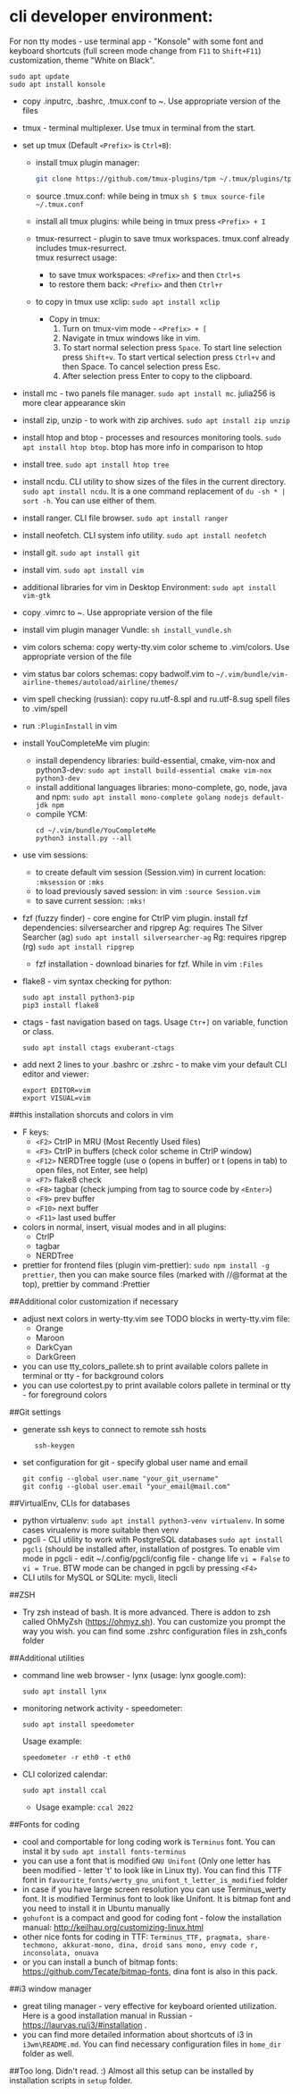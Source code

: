 # cli developer environment:

For non tty modes - use terminal app - "Konsole" with some font and keyboard shortcuts (full screen mode change from `F11` to `Shift+F11`) customization, theme "White on Black".

```
sudo apt update
sudo apt install konsole
```

- copy .inputrc, .bashrc, .tmux.conf to ~. Use appropriate version of the files
- tmux - terminal multiplexer. Use tmux in terminal from the start.
- set up tmux (Default `<Prefix>` is `Ctrl+B`):  
	- install tmux plugin manager:   
		```sh
		git clone https://github.com/tmux-plugins/tpm ~/.tmux/plugins/tpm
		```
	- source .tmux.conf: while being in tmux ```sh $ tmux source-file ~/.tmux.conf```
	- install all tmux plugins: while being in tmux press `<Prefix> + I`
	- tmux-resurrect - plugin to save tmux workspaces. tmux.conf already includes tmux-resurrect.  
		tmux resurrect usage:  
		- to save tmux workspaces:  `<Prefix>` and then `Ctrl+s`
		- to restore them back: `<Prefix>` and then `Ctrl+r`

	- to copy in tmux use xclip: `sudo apt install xclip`
		- Copy in tmux:  
		  1. Turn on tmux-vim mode - `<Prefix> + [`    
		  2. Navigate in tmux windows like in vim.   
		  3. To start normal selection press `Space`. To start line selection press `Shift+v`. To start vertical selection press `Ctrl+v` and then Space. To cancel selection press Esc.  
		  4. After selection press Enter to copy to the clipboard. 

- install mc - two panels file manager. `sudo apt install mc`. julia256 is more clear appearance skin
- install zip, unzip - to work with zip archives. `sudo apt install zip unzip`
- install htop and btop - processes and resources monitoring tools. `sudo apt install htop btop`. btop has more info in comparison to htop
- install tree. `sudo apt install htop tree` 
- install ncdu. CLI utility to show sizes of the files in the current directory. `sudo apt install ncdu`. It is a one command replacement of `du -sh * | sort -h`. You can use either of them.
- install ranger. CLI file browser. `sudo apt install ranger` 
- install neofetch. CLI system info utility.  `sudo apt install neofetch` 
- install git. `sudo apt install git` 
- install vim. `sudo apt install vim` 
- additional libraries for vim in Desktop Environment: `sudo apt install vim-gtk`
- copy .vimrc to ~. Use appropriate version of the file
- install vim plugin manager Vundle: `sh install_vundle.sh`
- vim colors schema: copy werty-tty.vim color scheme to .vim/colors. Use appropriate version of the file
- vim status bar colors schemas: copy badwolf.vim to
  `~/.vim/bundle/vim-airline-themes/autoload/airline/themes/`
- vim spell checking (russian): copy ru.utf-8.spl and ru.utf-8.sug spell files to .vim/spell
- run `:PluginInstall` in vim
- install YouCompleteMe vim plugin:
     - install dependency libraries: build-essential, cmake, vim-nox and python3-dev:
       `sudo apt install build-essential cmake vim-nox python3-dev`
     - install additional languages libraries: mono-complete, go, node, java and npm:
       `sudo apt install mono-complete golang nodejs default-jdk npm`
     - compile YCM:
          ```
          cd ~/.vim/bundle/YouCompleteMe
          python3 install.py --all
          ```
- use vim sessions:
     - to create default vim session (Session.vim) in current location: `:mksession` or `:mks`
     - to load previously saved session: in vim `:source Session.vim`
     - to save current session: `:mks!`

- fzf (fuzzy finder) - core engine for CtrlP vim plugin.
  install fzf dependencies: silversearcher and ripgrep
  Ag: requires The Silver Searcher (ag)
  `sudo apt install silversearcher-ag`
  Rg: requires ripgrep (rg)
  `sudo apt install ripgrep`

	- fzf installation - download binaries for fzf. While in vim `:Files`

- flake8 - vim syntax checking for python:
     ```
     sudo apt install python3-pip
     pip3 install flake8
     ```
- ctags - fast navigation based on tags. Usage `Ctr+]` on variable, function or class.
     ```
     sudo apt install ctags exuberant-ctags
     ```
- add next 2 lines to your .bashrc or .zshrc - to make vim your default CLI editor and viewer:
	```
	export EDITOR=vim
	export VISUAL=vim
	```

##this installation shorcuts and colors in vim
- F keys:
     - `<F2>` CtrlP in MRU (Most Recently Used files)
     - `<F3>` CtrlP in buffers (check color scheme in CtrlP window)
     - `<F12>` NERDTree toggle (use o (opens in buffer) or t (opens in tab)
       to open files, not Enter, see help)
     - `<F7>` flake8 check
     - `<F8>` tagbar (check jumping from tag to source code by `<Enter>`)
     - `<F9>` prev buffer
     - `<F10>` next buffer
     - `<F11>` last used buffer
- colors in normal, insert, visual modes and in all plugins:
     - CtrlP
     - tagbar
     - NERDTree
- prettier for frontend files (plugin vim-prettier):
  `sudo npm install -g prettier`, then you can make source files (marked with //@format at the top), prettier by command :Prettier

##Additional color customization if necessary
- adjust next colors in werty-tty.vim see TODO blocks in werty-tty.vim file:
     - Orange
     - Maroon
     - DarkCyan
     - DarkGreen
- you can use tty_colors_pallete.sh to print available colors pallete in terminal or tty - for background colors
- you can use colortest.py to print available colors pallete in terminal or tty - for foreground colors

##Git settings
- generate ssh keys to connect to remote ssh hosts
     ```
     	ssh-keygen
     ```
- set configuration for git - specify global user name and email
     ```
	git config --global user.name "your_git_username"
	git config --global user.email "your_email@mail.com"
     ```

##VirtualEnv, CLIs for databases
- python virtualenv: `sudo apt install python3-venv virtualenv`. In some cases virualenv is more suitable then venv
- pgcli - CLI utility to work with PostgreSQL databases `sudo apt install pgcli` (should be installed after, installation of postgres. To enable vim mode in pgcli - edit ~/.config/pgcli/config file - change life `vi = False` to `vi = True`. BTW mode can be changed in pgcli by pressing `<F4>`
- CLI utils for MySQL or SQLite: mycli, litecli

##ZSH
- Try zsh instead of bash. It is more advanced. There is addon to zsh called OhMyZsh (https://ohmyz.sh). You can customize you prompt the way you wish. 
	you can find some .zshrc configuration files in zsh_confs folder


##Additional utilities
- command line web browser - lynx (usage: lynx google.com):
	```
	sudo apt install lynx
	```

- monitoring network activity - speedometer:

	```
	sudo apt install speedometer
	```

	Usage example:

	```
	speedometer -r eth0 -t eth0
	```
- CLI colorized calendar:
	 ```
	sudo apt install ccal
	```
	 - Usage example: `ccal 2022`

##Fonts for coding
- cool and comportable for long coding work is `Terminus` font. You can instal it by `sudo apt install fonts-terminus`
- you can use a font that is modified `GNU Unifont` (Only one letter has been modified - letter 't' to look like in Linux tty). You can find this TTF font in `favourite_fonts/werty_gnu_unifont_t_letter_is_modified` folder
- in case if you have large screen resolution you can use Terminus_werty font. It is modified Terminus font to look like Unifont. It is bitmap font and you need to install it in Ubuntu manually
- `gohufont` is a compact and good for coding font - folow the installation manual: http://keilhau.org/customizing-linux.html 
- other nice fonts for coding in TTF: `Terminus_TTF, pragmata, share-techmono, akkurat-mono, dina, droid sans mono, envy code r, inconsolata, onuava`
- or you can install a bunch of bitmap fonts: https://github.com/Tecate/bitmap-fonts, dina font is also in this pack.

##i3 window manager
- great tiling manager - very effective for keyboard oriented utilization. Here is a good installation manual in Russian - https://laurvas.ru/i3/#installation .
- you can find more detailed information about shortcuts of i3 in `i3wm\README.md`. You can find necessary configuration files in `home_dir` folder as well.

##Too long. Didn't read. :)
Almost all this setup can be installed by installation scripts in `setup` folder.

